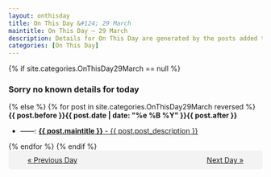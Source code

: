 ```yaml
---
layout: onthisday
title: On This Day &#124; 29 March
maintitle: On This Day — 29 March
description: Details for On This Day are generated by the posts added to the website so the content is subject to changes/updates over time.
categories: [On This Day]
---
```


{% if site.categories.OnThisDay29March == null %}
<h3>Sorry no known details for today</h3>
{% else %}
{% for post in site.categories.OnThisDay29March reversed %}
<strong>{{ post.before }}{{ post.date | date: "%e %B %Y" }}{{ post.after }}</strong>
<ul>
<li> ——: <a class="{{ post.class }}" href="{{ post.url }}"><strong>{{ post.maintitle }}</strong> - {{ post.post_description }}</a></li>
</ul>
{% endfor %}
{% endif %}

<div style="background-color: #f3f3f3; padding: 10px; border-radius: 5px; text-align: center; display: flex; justify-content: space-evenly;">
<a href="/onthisday/03/03-28">« Previous Day</a>
<span style="visibility:hidden;">[ Visit Leap Year February 29 ]</span>
<a href="/onthisday/03/03-30">Next Day »</a>
</div>
